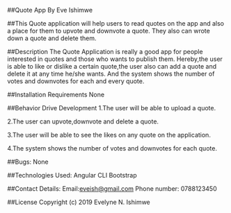 ##Quote App
By Eve Ishimwe

##This Quote application will help users to read quotes on the app and also a place for them to upvote and downvote a quote. They also can wrote down a quote and delete them.

##Description
The Quote Application is really a good app for people interested in quotes and those who wants to publish them. Hereby,the user is able to like or dislike a certain quote,the user also can add a quote and delete it at any time he/she wants. And the system shows the number of votes and downvotes for each and every quote.

##Installation Requirements
None

##Behavior Drive Development
1.The user will be able to upload a quote.

2.The user can upvote,downvote and delete a quote.

3.The user will be able to see the likes on any quote on the application.

4.The system shows the number of votes and downvotes for each quote.

##Bugs:
None

##Technologies Used:
Angular CLI
Bootstrap

##Contact Details:
Email:eveish@gmail.com Phone number: 0788123450

##License
Copyright (c) 2019 Evelyne N. Ishimwe

